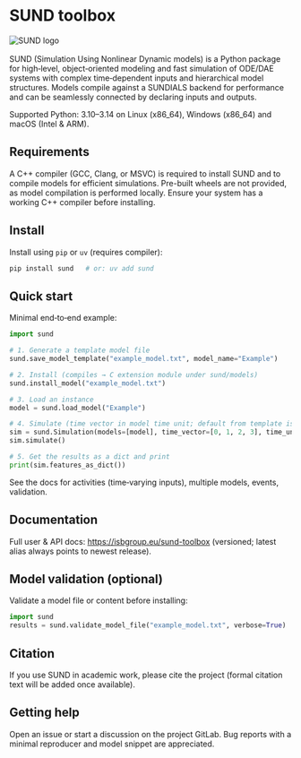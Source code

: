 # SUND toolbox

<img src="https://gitlab.liu.se/ISBgroup/projects/sund/-/raw/main/logo/SUND_logo.png"
     alt="SUND logo"
     style="max-height:300px;width:100%;width:auto;display:block;margin:0 auto 1rem;" />

SUND (Simulation Using Nonlinear Dynamic models) is a Python package for high‑level, object‑oriented modeling and fast simulation of ODE/DAE systems with complex time‑dependent inputs and hierarchical model structures. Models compile against a SUNDIALS backend for performance and can be seamlessly connected by declaring inputs and outputs.

Supported Python: 3.10–3.14 on Linux (x86_64), Windows (x86_64) and macOS (Intel & ARM).

## Requirements

A C++ compiler (GCC, Clang, or MSVC) is required to install SUND and to compile models for efficient simulations. Pre-built wheels are not provided, as model compilation is performed locally. Ensure your system has a working C++ compiler before installing.

## Install

Install using `pip` or `uv` (requires compiler):

```bash
pip install sund   # or: uv add sund
```

## Quick start

Minimal end‑to‑end example:

```python
import sund

# 1. Generate a template model file
sund.save_model_template("example_model.txt", model_name="Example")

# 2. Install (compiles → C extension module under sund/models)
sund.install_model("example_model.txt")

# 3. Load an instance
model = sund.load_model("Example")

# 4. Simulate (time vector in model time unit; default from template is 's')
sim = sund.Simulation(models=[model], time_vector=[0, 1, 2, 3], time_unit=model.time_unit)
sim.simulate()

# 5. Get the results as a dict and print
print(sim.features_as_dict())
```

See the docs for activities (time‑varying inputs), multiple models, events, validation.

## Documentation

Full user & API docs: <https://isbgroup.eu/sund-toolbox> (versioned; latest alias always points to newest release).

## Model validation (optional)

Validate a model file or content before installing:

```python
import sund
results = sund.validate_model_file("example_model.txt", verbose=True)
```

## Citation

If you use SUND in academic work, please cite the project (formal citation text will be added once available).

## Getting help

Open an issue or start a discussion on the project GitLab. Bug reports with a minimal reproducer and model snippet are appreciated.
